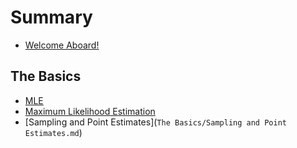 # Summary

* [Welcome Aboard!](Welcome%20Aboard!.md)
## The Basics
* [MLE](The%20Basics/Maximum%20Likelihood%20Estimation.md)
* [Maximum Likelihood Estimation](The%20Basics/Maximum%20Likelihood%20Estimation.md)
* [Sampling and Point Estimates](`The Basics/Sampling and Point Estimates.md`)